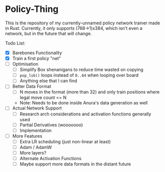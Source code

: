 # Policy-Thing

This is the repository of my currently-unnamed policy network trainer made in Rust. Currently, it only supports (768->1)x384, which isn't even a network, but in the future that will change.

Todo List:
- [x] Barebones Functionality
- [x] Train a first policy "net"
- [ ] Optimisation
    - [ ] Simplify Box<T> shenanigans to reduce time wasted on copying 
    - [ ] `pop_lsb()` loops instead of `0..64` when looping over board
    - [ ] Anything else that I can find
- [ ] Better Data Format
    - [ ] N moves in the format (more than 32) and only train positions where legal move count <= N
    - Note: Needs to be done inside Anura's data generation as well
- [ ] Actual Network Support
    - [ ] Research arch considerations and activation functions generally used
    - [ ] Partial Derivatives (wooooooo)
    - [ ] Implementation
- [ ] More Features
    - [ ] Extra LR scheduling (just non-linear at least)
    - [ ] Adam / AdamW
    - [ ] More layers?
    - [ ] Alternate Activation Functions
    - [ ] Maybe support more data formats in the distant future
